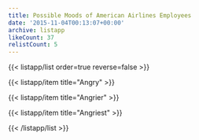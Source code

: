 ```yaml
---
title: Possible Moods of American Airlines Employees
date: '2015-11-04T00:13:07+00:00'
archive: listapp
likeCount: 37
relistCount: 5
---
```



{{< listapp/list order=true reverse=false >}}

   {{< listapp/item title="Angry" >}}

   {{< listapp/item title="Angrier" >}}

   {{< listapp/item title="Angriest" >}}

{{< /listapp/list >}}
